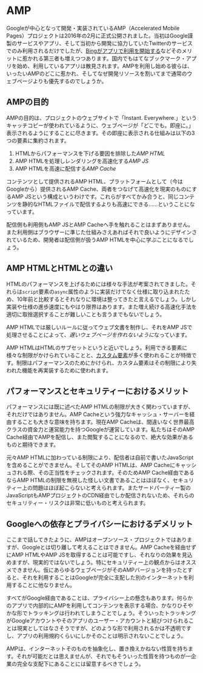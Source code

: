 AMP
===

Googleが中心となって開発・実装されているAMP（Accelerated Mobile Pages）プロジェクトは2016年の2月に正式公開されました。当初はGoogle謹製のサービスやアプリ、そして当初から開発に協力していたTwitterのサービスでのみ利用されるだけでしたが、[Bingがアプリで利用を開始する][1]などそのメリットに惹かれる第三者も増えつつあります。国内でもはてなブックマーク・アプリを始め、利用しているアプリは散見されます。AMPを利用し始める彼らは、いったいAMPのどこに惹かれ、そしてなぜ開発リソースを割いてまで通常のウェブページよりも優先するのでしょうか。


[1]: http://blogs.bing.com/search/September-2016/bing-app-joins-the-amp-open-source-effort


AMPの目的
---------

AMPの目的は、プロジェクトのウェブサイトで「Instant. Everywhere.」というキャッチコピーが使われているように、ウェブページが「どこでも。即座に。」表示されるようにすることに尽きます。その即座に表示される仕組みは以下の3つの要素に集約されます。

1. HTMLからパフォーマンスを下げる要因を排除した*AMP HTML*
2. AMP HTMLを処理しレンダリングを高速化する*AMP JS*
3. AMP HTMLを高速に配信する*AMP Cache*

コンテンツとして提供されるAMP HTML、プラットフォームとして（今はGoogleから）提供されるAMP Cache、両者をつなげて高速化を現実のものにするAMP JSという構成というわけです。これらがすべてかみ合うと、同じコンテンツを静的なHTMLファイルで配信するよりも高速にできる……ということになっています。

配信側も利用側もAMP JSとAMP Cacheへ手を触れることはまずありません。また利用側はブラウザーに準じた仕組みさえあればそれで良いようにデザインされているため、開発者は配信側が扱うAMP HTMLを中心に学ぶことになるでしょう。


AMP HTMLとHTMLとの違い
----------------------

HTMLのパフォーマンスを上げるためには様々な手法が考案されてきました。それらは`script`要素の`async`属性のように実装だけでなく仕様に取り込まれたため、10年前と比較するとそれなりに環境は整ってきたと言えるでしょう。しかし実装や仕様の進歩速度にもやはり限界はあります。また増え続ける高速化手法を適切に取捨選択することが難しいことも言うまでもないでしょう。

AMP HTMLでは厳しいルールに従ってウェブ文書を制作し、それをAMP JSで処理させることによって、*遅いウェブページを作れないように*なっています。

AMP HTMLはHTMLのサブセットというと近いでしょう。利用できる要素に様々な制限がかけられていることと、[カスタム要素][2]が多く使われることが特徴です。制限はパフォーマンスのためにかけられ、カスタム要素はその制限により失われた機能を再実装するために使われます。


[2]: https://html.spec.whatwg.org/multipage/scripting.html#custom-elements


パフォーマンスとセキュリティーにおけるメリット
----------------------------------------------

パフォーマンスには既に述べたAMP HTMLの制限が大きく関わっていますが、それだけではありません。AMP Cacheという強力なキャッシュ・サーバーを経由することも大きな意味を持ちます。現在AMP Cacheは、間違いなく世界最高クラスの資金力と運営能力を持つGoogleが運営しています。私たちはそのAMP Cache経由でAMPを配信し、また閲覧することになるので、絶大な効果があるものと期待できます。

元々AMP HTMLに加わっている制限により、配信者は自前で書いたJavaScriptを含めることができません。そしてそのAMP HTMLは、AMP Cacheにキャッシュされる際、その正当性をチェックされます。そのためAMP Cache経由であるならAMP HTMLの制限を無視した怪しい文書であることはほぼなく、セキュリティー上の問題はほぼ起こらないと考えられます。またサードパーティー製のJavaScriptもAMPプロジェクトのCDN経由でしか配信されないため、それらのセキュリティー・リスクは非常に低いものと考えられます。


Googleへの依存とプライバシーにおけるデメリット
----------------------------------------------

ここまで話してきたように、AMPはオープンソース・プロジェクトではありますが、Googleとは切り離して考えることはできません。AMP Cacheを経由せずにAMP HTMLやAMP JSを取得することは可能ですし、それなりの効果を見込めますが、現実的ではないでしょう。特にセキュリティー上の観点からはオススメできません。仮にあらゆるウェブページがそのAMPバージョンを持ったとすると、それを利用することはGoogleが完全に支配した別のインターネットを利用することに他なりません。

すべてがGoogle経由であることは、プライバシー上の懸念もあります。何らかのアプリで内部的にAMPを利用してコンテンツを表示する場合、かなりひそやかな形でトラッキングは行われてしまうことでしょう。そういったトラッキングがGoogleアカウントやそのアプリのユーザー・アカウントと結びつけられることは現実としてはなさそうですが、どのような形で利用されるかは不透明ですし、アプリの利用規約くらいにしかそのことは明示されないことでしょう。

AMPは、インターネットそのものを抽象化し、置き換えかねない性質を持ちます。それが可能だとは思えませんが、それでもそういった性質を持つものが一企業の完全な支配下にあることには留意するべきでしょう。

